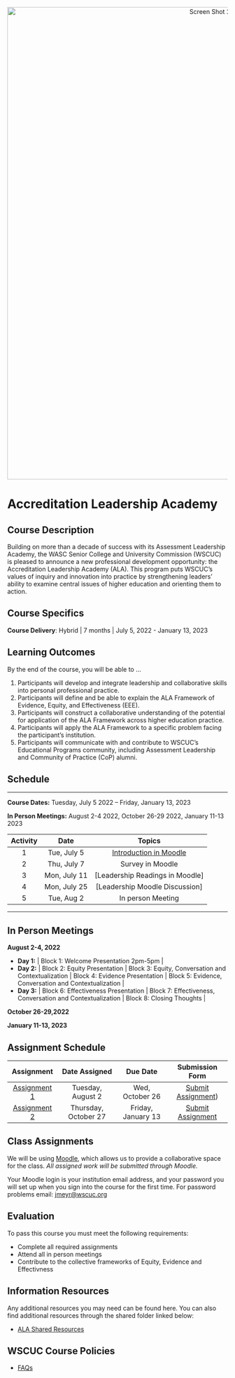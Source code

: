 <p align="center">
  <a href="https://www.wscuc.org/educational-programs/accreditation-leadership-academy/">
    <img width="1079" alt="Screen Shot 2022-06-16 at 3 40 03 PM" src="https://user-images.githubusercontent.com/108366364/176271404-3af2d922-0335-4398-83c7-d762bdd4ce82.png">

  </a>
</p>

# Accreditation Leadership Academy


## Course Description

Building on more than a decade of success with its Assessment Leadership Academy, the WASC Senior College and University Commission (WSCUC) is pleased to announce a new professional development opportunity: the Accreditation Leadership Academy (ALA). This program puts WSCUC’s values of inquiry and innovation into practice by strengthening leaders’ ability to examine central issues of higher education and orienting them to action.


## Course Specifics

**Course Delivery**: Hybrid | 7 months | July 5, 2022 - January 13, 2023


## Learning Outcomes


By the end of the course, you will be able to ...

1.	Participants will develop and integrate leadership and collaborative skills into personal professional practice.
2.	Participants will define and be able to explain the ALA Framework of Evidence, Equity, and Effectiveness (EEE).
3.	Participants will construct a collaborative understanding of the potential for application of the ALA Framework across higher education practice. 
4.	Participants will apply the ALA Framework to a specific problem facing the participant’s institution.
5.	Participants will communicate with and contribute to WSCUC’s Educational Programs community, including Assessment Leadership and Community of Practice (CoP) alumni.




## Schedule

---


**Course Dates:** Tuesday, July 5 2022 – Friday, January 13, 2023 

**In Person Meetings:** August 2-4 2022, October 26-29 2022, January 11-13 2023

| Activity |          Date          |                 Topics                  |
|:-----:|:----------------------:|:---------------------------------------:|
|  1 |  Tue, July 5         | [Introduction in Moodle] |  
| 2 |  Thu, July 7          | Survey in Moodle  |
|  3 |  Mon, July 11         | [Leadership Readings in Moodle] |
| 4 |  Mon, July 25        | [Leadership Moodle Discussion]
| 5 |  Tue, Aug 2       | In person Meeting |


---



[Introduction in Moodle]: Lessons/Lesson1.md
[Leadership Readings]: Lessons/Lesson2.md
[Leadership Moodel Discussion]: Lessons/Lesson3.md



## In Person Meetings
**August 2-4, 2022**

- **Day 1:**  | Block 1: Welcome Presentation  2pm-5pm |
- **Day 2:** | Block 2: Equity Presentation | Block 3: Equity, Conversation and Contextualization | Block 4: Evidence Presentation   | Block 5: Evidence, Conversation and Contextualization |
- **Day 3:** | Block 6: Effectiveness Presentation   | Block 7: Effectiveness, Conversation and Contextualization | Block 8: Closing Thoughts |

**October 26-29,2022**

**January 11-13, 2023**


## Assignment Schedule 


|                        Assignment                         | Date Assigned |   Due Date   |            Submission Form           |
|:---------------------------------------------------------:|:-------------:|:------------:|:------------------------------------:|
| [Assignment 1](https://www.wscuc.org/educational-programs/accreditation-leadership-academy/curriculum/)                      |  Tuesday, August 2  |  Wed, October 26 | [Submit Assignment](https://wscuc.moodlecloud.com/))  |
| [Assignment 2](https://www.wscuc.org/educational-programs/accreditation-leadership-academy/curriculum/)                      |  Thursday, October 27   |  Friday, January 13  | [Submit Assignment](https://wscuc.moodlecloud.com/)  |


## Class Assignments

We will be using [Moodle](https://wscuc.moodlecloud.com/), which allows us to provide a collaborative space for the class. *All assigned work will be submitted through Moodle.*


Your Moodle login is your institution email address, and your password you will set up when you sign into the course for the first time. For password problems email: jmeyr@wscuc.org 


## Evaluation


To pass this course you must meet the following requirements:

- Complete all required assignments 
- Attend all in person meetings
- Contribute to the collective frameworks of Equity, Evidence and Effectivness

##  Information Resources

Any additional resources you may need can be found here. You can also find additional resources through the shared folder linked below:

- [ALA Shared Resources](https://wascsenior.box.com/s/7chkbdsrvgqcqpgyccucsh8ipoc9mz7x)



## WSCUC Course Policies

- [FAQs](https://www.wscuc.org/educational-programs/accreditation-leadership-academy/faq/)

